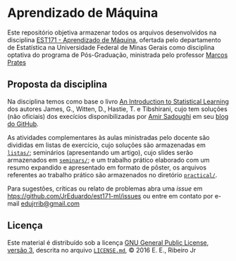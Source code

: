 # Aprendizado de Máquina #

Este repositório objetiva armazenar todos os arquivos desenvolvidos na
disciplina
[EST171 - Aprendizado de Máquina][est171],
ofertada pelo departamento de Estatística na Universidade Federal de
Minas Gerais como disciplina optativa do programa de Pós-Graduação,
ministrada pelo professor [Marcos Prates][marcosop]

## Proposta da disciplina ##

Na disciplina temos como base o livro
[An Introduction to Statistical Learning][livro] dos autores James, G.,
Witten, D., Hastie, T. e Tibshirani, cujo tem soluções (não oficiais)
dos execícios disponibilizadas por [Amir Sadoughi][amir] em seu
[blog do GitHub][solutions].

As atividades complementares às aulas ministradas pelo docente são
divididas em listas de exercício, cujo soluções são armazenadas em
[`listas/`]; seminários (apresentando um artigo), cujo slides serão
armazenados em [`seminars/`]; e um trabalho prático elaborado com um
resumo expandido e apresentado em formato de pôster, os arquivos
referentes ao trabalho prático são armazenados no diretório
[`practical/`].

Para sugestões, críticas ou relato de problemas abra uma _issue_ em
[htps://github.com/JrEduardo/est171-ml/issues](https://github.com/JrEduardo/est171-ml/issues)
ou entre em contato por e-mail [edujrrib@gmail.com](mailto:edujrrib@gmail.com)

## Licença ##

Este material é distribuído sob a licença
[GNU General Public License, versão 3], descrita no arquivo
[`LICENSE.md`], © 2016 E. E., Ribeiro Jr

[est171]: http://est.ufmg.br/~marcosop/est171-ML
[marcosop]: http://est.ufmg.br/~marcosop
[livro]: http://www.springer.com/us/book/9781461471370
[amir]: http://princehonest.com/
[solutions]: http://blog.princehonest.com/stat-learning/
[`listas/`]: https://github.com/JrEduardo/est171-ml/tree/master/listas
[`seminars/`]: https://github.com/JrEduardo/est171-ml/tree/master/seminars
[`practical/`]: https://github.com/JrEduardo/est171-ml/tree/master/practical
[GNU General Public License, versão 3]: https://www.gnu.org/licenses/gpl-3.0.html
[`LICENSE.md`]: https://github.com/JrEduardo/ce227-bayes/blob/master/LICENSE.md
